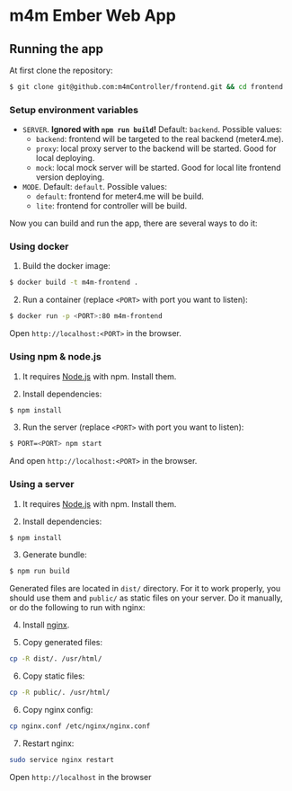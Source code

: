 # m4m Ember Web App 

## Running the app
At first clone the repository:
```bash
$ git clone git@github.com:m4mController/frontend.git && cd frontend
```

### Setup environment variables
* `SERVER`. **Ignored with `npm run build`!** Default: `backend`. Possible values:
  * `backend`: frontend will be targeted to the real backend (meter4.me). 
  * `proxy`: local proxy server to the backend will be started. Good for local deploying.
  * `mock`: local mock server will be started. Good for local lite frontend version deploying.
* `MODE`. Default: `default`. Possible values:
  * `default`: frontend for meter4.me will be build.
  * `lite`: frontend for controller will be build.
  
Now you can build and run the app, there are several ways to do it:

### Using docker
1. Build the docker image:
```bash
$ docker build -t m4m-frontend .
```

2. Run a container (replace `<PORT>` with port you want to listen):
```bash
$ docker run -p <PORT>:80 m4m-frontend
```

Open `http://localhost:<PORT>` in the browser.

### Using npm & node.js
1. It requires [Node.js](https://nodejs.org/) with npm. Install them.

2. Install dependencies:
```bash
$ npm install
```

3. Run the server (replace `<PORT>` with port you want to listen):
```bash
$ PORT=<PORT> npm start
```
And open `http://localhost:<PORT>` in the browser.


### Using a server
1. It requires [Node.js](https://nodejs.org/) with npm. Install them.

2. Install dependencies:
```bash
$ npm install
```

3. Generate bundle:
```bash
$ npm run build
```

Generated files are located in `dist/` directory. For it to work
properly, you should use them and `public/` as static files on your
server. Do it manually, or do the following to run with nginx:

4. Install [nginx](https://nginx.org).

5. Copy generated files:
```bash
cp -R dist/. /usr/html/
```

6. Copy static files:
```bash
cp -R public/. /usr/html/
```

6. Copy nginx config:
```bash
cp nginx.conf /etc/nginx/nginx.conf
```

7. Restart nginx:
```bash
sudo service nginx restart
```

Open `http://localhost` in the browser
